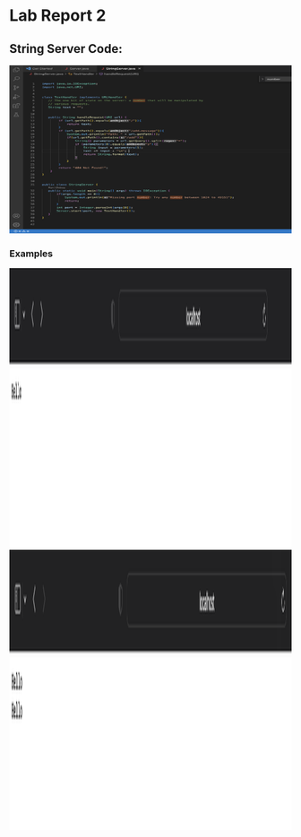 # Lab Report 2 
## **String Server Code:**
<img src="L2_Code.png" width="600" height="300"/>

### **Examples** 
<img src="L2_s1.png" width="800" height="500"/>
<img src="L2_s2.png" width="800" height="500"/>

